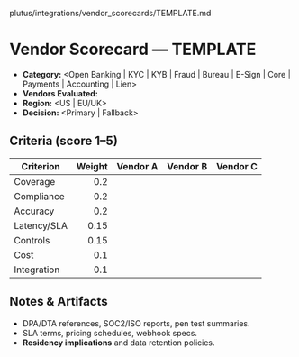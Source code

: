 plutus/integrations/vendor_scorecards/TEMPLATE.md
# Vendor Scorecard — TEMPLATE
- **Category:** <Open Banking | KYC | KYB | Fraud | Bureau | E-Sign | Core | Payments | Accounting | Lien>
- **Vendors Evaluated:** <list>
- **Region:** <US | EU/UK>
- **Decision:** <Primary | Fallback>

## Criteria (score 1–5)
| Criterion | Weight | Vendor A | Vendor B | Vendor C |
|---|---:|---:|---:|---:|
| Coverage | 0.2 |  |  |  |
| Compliance | 0.2 |  |  |  |
| Accuracy | 0.2 |  |  |  |
| Latency/SLA | 0.15 |  |  |  |
| Controls | 0.15 |  |  |  |
| Cost | 0.1 |  |  |  |
| Integration | 0.1 |  |  |  |

## Notes & Artifacts
- DPA/DTA references, SOC2/ISO reports, pen test summaries.  
- SLA terms, pricing schedules, webhook specs.  
- **Residency implications** and data retention policies.
